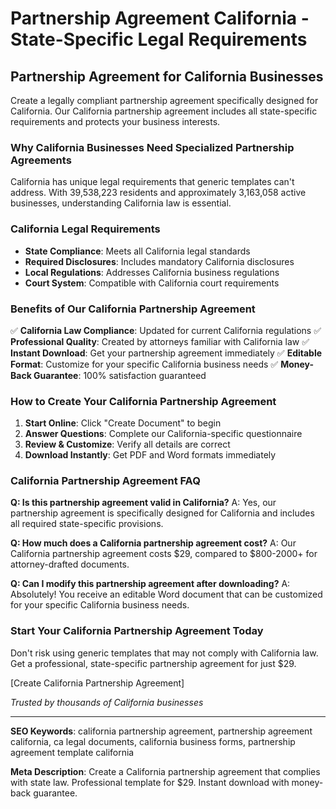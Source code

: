 # Partnership Agreement California - State-Specific Legal Requirements

## Partnership Agreement for California Businesses

Create a legally compliant partnership agreement specifically designed for California. Our California partnership agreement includes all state-specific requirements and protects your business interests.

### Why California Businesses Need Specialized Partnership Agreements

California has unique legal requirements that generic templates can't address. With 39,538,223 residents and approximately 3,163,058 active businesses, understanding California law is essential.

### California Legal Requirements

- **State Compliance**: Meets all California legal standards
- **Required Disclosures**: Includes mandatory California disclosures
- **Local Regulations**: Addresses California business regulations
- **Court System**: Compatible with California court requirements

### Benefits of Our California Partnership Agreement

✅ **California Law Compliance**: Updated for current California regulations
✅ **Professional Quality**: Created by attorneys familiar with California law
✅ **Instant Download**: Get your partnership agreement immediately
✅ **Editable Format**: Customize for your specific California business needs
✅ **Money-Back Guarantee**: 100% satisfaction guaranteed

### How to Create Your California Partnership Agreement

1. **Start Online**: Click "Create Document" to begin
2. **Answer Questions**: Complete our California-specific questionnaire
3. **Review & Customize**: Verify all details are correct
4. **Download Instantly**: Get PDF and Word formats immediately

### California Partnership Agreement FAQ

**Q: Is this partnership agreement valid in California?**
A: Yes, our partnership agreement is specifically designed for California and includes all required state-specific provisions.

**Q: How much does a California partnership agreement cost?**
A: Our California partnership agreement costs $29, compared to $800-2000+ for attorney-drafted documents.

**Q: Can I modify this partnership agreement after downloading?**
A: Absolutely! You receive an editable Word document that can be customized for your specific California business needs.

### Start Your California Partnership Agreement Today

Don't risk using generic templates that may not comply with California law. Get a professional, state-specific partnership agreement for just $29.

[Create California Partnership Agreement]

_Trusted by thousands of California businesses_

---

**SEO Keywords**: california partnership agreement, partnership agreement california, ca legal documents, california business forms, partnership agreement template california

**Meta Description**: Create a California partnership agreement that complies with state law. Professional template for $29. Instant download with money-back guarantee.
